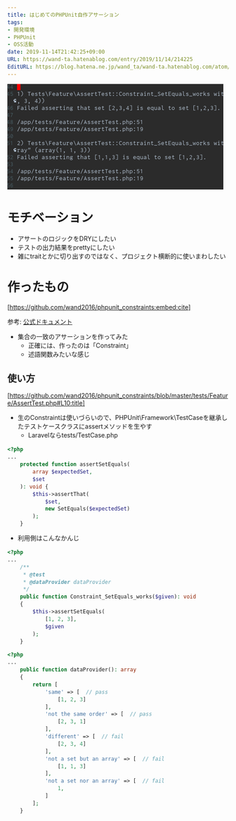 ```yaml
---
title: はじめてのPHPUnit自作アサーション
tags:
- 開発環境
- PHPUnit
- OSS活動
date: 2019-11-14T21:42:25+09:00
URL: https://wand-ta.hatenablog.com/entry/2019/11/14/214225
EditURL: https://blog.hatena.ne.jp/wand_ta/wand-ta.hatenablog.com/atom/entry/26006613465991728
---
```


![20191115022438](../../../imgs/20191115022438.png)

# モチベーション

- アサートのロジックをDRYにしたい
- テストの出力結果をprettyにしたい
- 雑にtraitとかに切り出すのではなく、プロジェクト横断的に使いまわしたい

# 作ったもの

[https://github.com/wand2016/phpunit_constraints:embed:cite]

参考: [公式ドキュメント](https://phpunit.readthedocs.io/ja/latest/extending-phpunit.html#extending-phpunit-custom-assertions)

- 集合の一致のアサーションを作ってみた
    - 正確には、作ったのは「Constraint」
    - 述語関数みたいな感じ

## 使い方

[https://github.com/wand2016/phpunit_constraints/blob/master/tests/Feature/AssertTest.php#L10:title]

- 生のConstraintは使いづらいので、PHPUnit\Framework\TestCaseを継承したテストケースクラスにassertメソッドを生やす
    - Laravelならtests/TestCase.php

```php
<?php
...
    protected function assertSetEquals(
        array $expectedSet,
        $set
    ): void {
        $this->assertThat(
            $set,
            new SetEquals($expectedSet)
        );
    }
```

- 利用側はこんなかんじ

```php
<?php
...
    /**
     * @test
     * @dataProvider dataProvider
     */
    public function Constraint_SetEquals_works($given): void
    {
        $this->assertSetEquals(
            [1, 2, 3],
            $given
        );
    }
```

```php
<?php
...
    public function dataProvider(): array
    {
        return [
            'same' => [  // pass
                [1, 2, 3]
            ],
            'not the same order' => [  // pass
                [2, 3, 1]
            ],
            'different' => [  // fail
                [2, 3, 4]
            ],
            'not a set but an array' => [  // fail
                [1, 1, 3]
            ],
            'not a set nor an array' => [  // fail
                1,
            ]
        ];
    }
```
